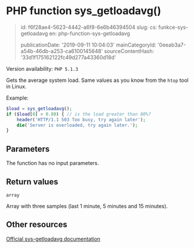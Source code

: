 PHP function sys_getloadavg()
=============================

> id: f6f28ae4-5623-4442-a6f8-6e6b46394504
> slug:
> 	cs: funkce-sys-getloadavg
> 	en: php-function-sys-getloadavg
> 
> publicationDate: '2019-09-11 10:04:03'
> mainCategoryId: '0eeab3a7-a54b-46db-a253-ca6100145648'
> sourceContentHash: '33d1f175162122fc49d277a43360d18d'

Version availability: `PHP 5.1.3`

Gets the average system load. Same values as you know from the `htop` tool in Linux.

Example:

```php
$load = sys_getloadavg();
if ($load[0] > 0.80) { // is the load greater than 80%?
    header('HTTP/1.1 503 Too busy, try again later');
    die('Server is overloaded, try again later.');
}
```

Parameters
--------------

The function has no input parameters.

Return values
----------------

`array`

Array with three samples (last 1 minute, 5 minutes and 15 minutes).

Other resources
------------

[Official sys-getloadavg documentation](https://www.php.net/manual/en/function.sys-getloadavg.php)
